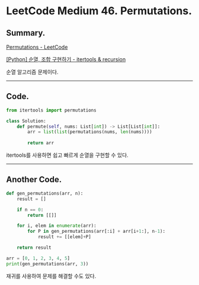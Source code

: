 # LeetCode Medium 46. Permutations.
## Summary.

[Permutations - LeetCode](https://leetcode.com/problems/permutations/)

[[Python] 순열, 조합 구현하기 - itertools & recursion](https://cotak.tistory.com/70)

순열 알고리즘 문제이다.

---

## Code.

```python
from itertools import permutations

class Solution:
    def permute(self, nums: List[int]) -> List[List[int]]:
        arr = list(list(permutations(nums, len(nums))))
    
        return arr
```

itertools를 사용하면 쉽고 빠르게 순열을 구현할 수 있다.

---

## Another Code.

```python
def gen_permutations(arr, n):
	result = []

	if n == 0:
		return [[]]

	for i, elem in enumerate(arr):
		for P in gen_permutations(arr[:i] + arr[i+1:], n-1):
			result += [[elem]+P]

	return result

arr = [0, 1, 2, 3, 4, 5]
print(gen_permutations(arr, 3))
```

재귀를 사용하여 문제를 해결할 수도 있다.